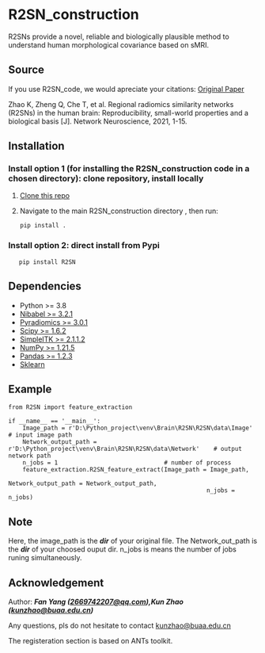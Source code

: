 # R2SN_construction
R2SNs provide a novel, reliable and biologically plausible method to understand human morphological covariance based on sMRI.


## Source
If you use R2SN_code, we would apreciate your citations: [Original Paper](https://direct.mit.edu/netn/article/5/3/783/101835/Regional-radiomics-similarity-networks-R2SNs-in)

Zhao K, Zheng Q, Che T, et al. Regional radiomics similarity networks (R2SNs) in the human brain: Reproducibility, small-world properties and a biological basis [J]. Network Neuroscience, 2021, 1-15.

## Installation
### Install option 1 (for installing the R2SN_construction code in a chosen directory): clone repository, install locally

1) [Clone this repo](https://docs.github.com/en/repositories/creating-and-managing-repositories/cloning-a-repository)

2) Navigate to the main R2SN_construction directory , then run:

       pip install .

### Install option 2: direct install from Pypi

       pip install R2SN

## Dependencies
- Python >= 3.8
- [Nibabel >= 3.2.1](https://github.com/nipy/nibabel)
- [Pyradiomics >= 3.0.1](https://github.com/AIM-Harvard/pyradiomics)
- [Scipy >= 1.6.2](https://github.com/scipy/scipy)
- [SimpleITK >= 2.1.1.2](https://github.com/SimpleITK/SimpleITK)
- [NumPy >= 1.21.5](https://github.com/numpy/numpy)
- [Pandas >= 1.2.3](https://github.com/pandas-dev/pandas)
- [Sklearn](https://github.com/scikit-learn/scikit-learn)

## Example

```
from R2SN import feature_extraction  

if __name__ == '__main__':
	Image_path = r'D:\Python_project\venv\Brain\R2SN\R2SN\data\Image' 	       	# input image path  
	Network_output_path = r'D:\Python_project\venv\Brain\R2SN\R2SN\data\Network' 	# output network path  
	n_jobs = 1								# number of process
	feature_extraction.R2SN_feature_extract(Image_path = Image_path,  
                                           			Network_output_path = Network_output_path,  
                                            			n_jobs = n_jobs)  
```

## Note
Here, the image_path is the ***dir*** of your original file. The Network_out_path is the ***dir*** of your choosed ouput dir. n_jobs is means the number of jobs runing simultaneously.

## Acknowledgement
Author: ***Fan Yang (2669742207@qq.com),Kun Zhao (kunzhao@buaa.edu.cn)***

Any questions, pls do not hesitate to contact kunzhao@buaa.edu.cn

The registeration section is based on ANTs toolkit.



